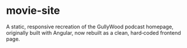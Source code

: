 # movie-site
A static, responsive recreation of the GullyWood podcast homepage, originally built with Angular, now rebuilt as a clean, hard‑coded frontend page.
